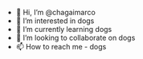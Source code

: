 - 👋 Hi, I’m @chagaimarco
- 👀 I’m interested in dogs
- 🌱 I’m currently learning dogs
- 💞️ I’m looking to collaborate on dogs
- 📫 How to reach me - dogs

<!---
chagaimarco/chagaimarco is a ✨ special ✨ repository because its `README.md` (this file) appears on your GitHub profile.
You can click the Preview link to take a look at your changes.
--->
